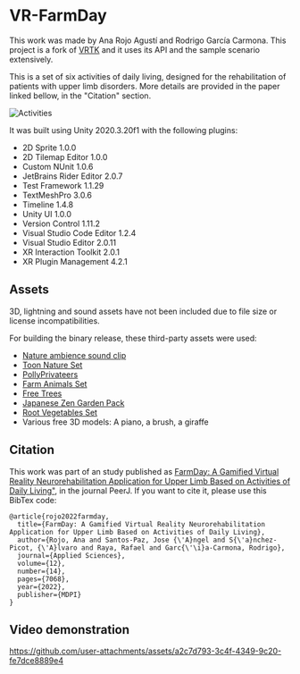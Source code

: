 # VR-FarmDay

This work was made by Ana Rojo Agustí and Rodrigo García Carmona. This project is a fork of [VRTK](https://github.com/ExtendRealityLtd/VRTK)
and it uses its API and the sample scenario extensively.

This is a set of six activities of daily living, designed for the rehabilitation of patients with upper limb disorders. More details are
provided in the paper linked bellow, in the "Citation" section.

![Activities](https://github.com/user-attachments/assets/7465ec37-b62e-408d-9e84-4a543e092b45)

It was built using Unity 2020.3.20f1 with the following plugins:
- 2D Sprite 1.0.0
- 2D Tilemap Editor 1.0.0
- Custom NUnit 1.0.6
- JetBrains Rider Editor 2.0.7
- Test Framework 1.1.29
- TextMeshPro 3.0.6
- Timeline 1.4.8
- Unity UI 1.0.0
- Version Control 1.11.2
- Visual Studio Code Editor 1.2.4
- Visual Studio Editor 2.0.11
- XR Interaction Toolkit 2.0.1
- XR Plugin Management 4.2.1

## Assets

3D, lightning and sound assets have not been included due to file size or license incompatibilities.

For building the binary release, these third-party assets were used:
- [Nature ambience sound clip](https://soundbible.com/1263-Nature-Ambiance.html)
- [Toon Nature Set](http://u3d.as/mDD)
- [PollyPrivateers](https://assetstore.unity.com/publishers/35421)
- [Farm Animals Set](https://assetstore.unity.com/packages/3d/farm-animals-set-97945)
- [Free Trees](https://assetstore.unity.com/packages/3d/vegetation/trees/free-trees-103208)
- [Japanese Zen Garden Pack](https://assetstore.unity.com/packages/3d/props/japanese-zen-garden-pack-69167)
- [Root Vegetables Set](https://assetstore.unity.com/packages/3d/props/food/root-vegetables-set-93392)
- Various free 3D models: A piano, a brush, a giraffe

##  Citation

This work was part of an study published as [FarmDay: A Gamified Virtual Reality Neurorehabilitation Application
for Upper Limb Based on Activities of Daily Living"]([https://peerj.com/articles/14031/](https://www.mdpi.com/2076-3417/12/14/7068)),
in the journal PeerJ. If you want to cite it, please use this BibTex code:

```
@article{rojo2022farmday,
  title={FarmDay: A Gamified Virtual Reality Neurorehabilitation Application for Upper Limb Based on Activities of Daily Living},
  author={Rojo, Ana and Santos-Paz, Jose {\'A}ngel and S{\'a}nchez-Picot, {\'A}lvaro and Raya, Rafael and Garc{\'\i}a-Carmona, Rodrigo},
  journal={Applied Sciences},
  volume={12},
  number={14},
  pages={7068},
  year={2022},
  publisher={MDPI}
}
```

##  Video demonstration

https://github.com/user-attachments/assets/a2c7d793-3c4f-4349-9c20-fe7dce8889e4

